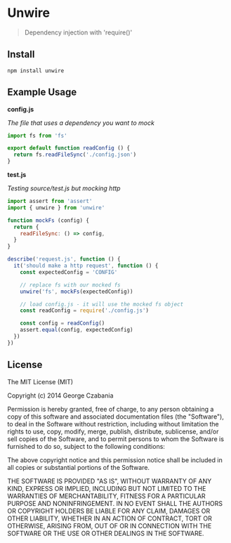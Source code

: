 # Unwire

> Dependency injection with 'require()'

## Install

```
npm install unwire
```

## Example Usage

**config.js**

*The file that uses a dependency you want to mock*

```javascript
import fs from 'fs'

export default function readConfig () {
  return fs.readFileSync('./config.json')
}
```

**test.js**

*Testing source/test.js but mocking http*

```javascript
import assert from 'assert'
import { unwire } from 'unwire'

function mockFs (config) {
  return {
    readFileSync: () => config,
  }
}

describe('request.js', function () {
  it('should make a http request', function () {
    const expectedConfig = 'CONFIG'

    // replace fs with our mocked fs
    unwire('fs', mockFs(expectedConfig))

    // load config.js - it will use the mocked fs object
    const readConfig = require('./config.js')

    const config = readConfig()
    assert.equal(config, expectedConfig)
  })
})
```

## License

The MIT License (MIT)

Copyright (c) 2014 George Czabania

Permission is hereby granted, free of charge, to any person obtaining a copy
of this software and associated documentation files (the "Software"), to deal
in the Software without restriction, including without limitation the rights
to use, copy, modify, merge, publish, distribute, sublicense, and/or sell
copies of the Software, and to permit persons to whom the Software is
furnished to do so, subject to the following conditions:

The above copyright notice and this permission notice shall be included in
all copies or substantial portions of the Software.

THE SOFTWARE IS PROVIDED "AS IS", WITHOUT WARRANTY OF ANY KIND, EXPRESS OR
IMPLIED, INCLUDING BUT NOT LIMITED TO THE WARRANTIES OF MERCHANTABILITY,
FITNESS FOR A PARTICULAR PURPOSE AND NONINFRINGEMENT. IN NO EVENT SHALL THE
AUTHORS OR COPYRIGHT HOLDERS BE LIABLE FOR ANY CLAIM, DAMAGES OR OTHER
LIABILITY, WHETHER IN AN ACTION OF CONTRACT, TORT OR OTHERWISE, ARISING FROM,
OUT OF OR IN CONNECTION WITH THE SOFTWARE OR THE USE OR OTHER DEALINGS IN
THE SOFTWARE.

